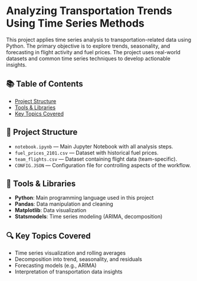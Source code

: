 # Analyzing Transportation Trends Using Time Series Methods

This project applies time series analysis to transportation-related data using Python. The primary objective is to explore trends, seasonality, and forecasting in flight activity and fuel prices. The project uses real-world datasets and common time series techniques to develop actionable insights.

## 📚 Table of Contents
- [Project Structure](#-project-structure)
- [Tools & Libraries](#-tools--libraries)
- [Key Topics Covered](#-key-topics-covered)

## 📂 Project Structure

- `notebook.ipynb` — Main Jupyter Notebook with all analysis steps.
- `fuel_prices_2101.csv` — Dataset with historical fuel prices.
- `team_flights.csv` — Dataset containing flight data (team-specific).
- `CONFIG.JSON` — Configuration file for controlling aspects of the workflow.

## 🔧 Tools & Libraries

- **Python**: Main programming language used in this project
- **Pandas**: Data manipulation and cleaning
- **Matplotlib**: Data visualization
- **Statsmodels**: Time series modeling (ARIMA, decomposition)

## 🔍 Key Topics Covered

- Time series visualization and rolling averages
- Decomposition into trend, seasonality, and residuals
- Forecasting models (e.g., ARIMA)
- Interpretation of transportation data insights
